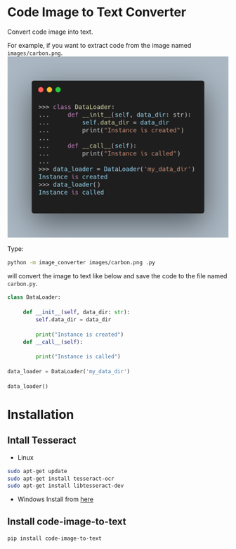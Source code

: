# Code Image to Text Converter

Convert code image into text.

For example, if you want to extract code from the image named `images/carbon.png`.
![image](https://github.com/khuyentran1401/code_image_to_text/blob/master/images/carbon.png?raw=True)

Type:
```bash
python -m image_converter images/carbon.png .py
```
will convert the image to text like below and save the code to the file named `carbon.py`.

```python
class DataLoader:

	 def __init__(self, data_dir: str):
		 self.data_dir = data_dir

		 print("Instance is created")
	 def __call__(self):

		 print("Instance is called")

data_loader = DataLoader('my_data_dir')

data_loader()

```

# Installation
## Intall Tesseract
* Linux
```bash
sudo apt-get update
sudo apt-get install tesseract-ocr
sudo apt-get install libtesseract-dev
```

* Windows
Install from [here](https://github.com/UB-Mannheim/tesseract/wiki)
## Install code-image-to-text
```bash
pip install code-image-to-text
```



